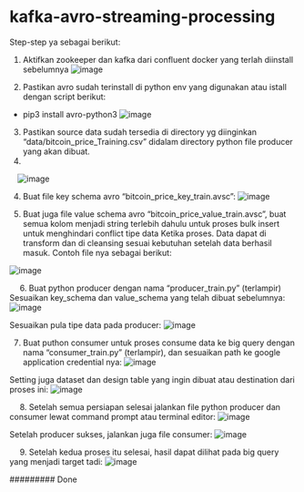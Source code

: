# kafka-avro-streaming-processing

Step-step ya sebagai berikut:
1.	Aktifkan zookeeper dan kafka dari confluent docker yang terlah diinstall sebelumnya
 ![image](https://user-images.githubusercontent.com/25885092/227996121-4ac65e70-2f9b-41bb-b733-fdfd01fca608.png)


2.	Pastikan avro sudah terinstall di python env yang digunakan atau istall dengan script berikut:
- pip3 install avro-python3
 ![image](https://user-images.githubusercontent.com/25885092/227996149-a043266b-3f13-4513-8d22-53cc925d27d4.png)


3.	Pastikan source data sudah tersedia di directory yg diinginkan “data/bitcoin_price_Training.csv” didalam directory python file producer yang akan dibuat.
4.	
 ![image](https://user-images.githubusercontent.com/25885092/227996287-c1502f94-0cd9-4541-be3c-7413bf6d9c8c.png)


4.	Buat file key schema avro “bitcoin_price_key_train.avsc”:
 ![image](https://user-images.githubusercontent.com/25885092/227996330-c279a4d3-3900-4d2b-b0c7-b70acef233b4.png)

 
5.	Buat juga file value schema avro “bitcoin_price_value_train.avsc”, buat semua kolom menjadi string terlebih dahulu untuk proses bulk insert untuk menghindari conflict tipe data Ketika proses. Data dapat di transform dan di cleansing sesuai kebutuhan setelah data berhasil masuk. Contoh file nya sebagai berikut:

![image](https://user-images.githubusercontent.com/25885092/227996377-185dadc8-a605-4136-b48d-8cff50cbab88.png)

 
6.	Buat python producer dengan nama “producer_train.py” (terlampir)
Sesuaikan key_schema dan value_schema yang telah dibuat sebelumnya:
 ![image](https://user-images.githubusercontent.com/25885092/227996425-1802a713-90cf-406d-a8c9-359eb7ae4738.png)

Sesuaikan pula tipe data pada producer:
![image](https://user-images.githubusercontent.com/25885092/227996440-60e6ad30-8dde-42bc-badf-24b8666ababb.png)


7.	Buat puthon consumer untuk proses consume data ke big query dengan nama “consumer_train.py” (terlampir), dan sesuaikan path ke google application credential nya:
![image](https://user-images.githubusercontent.com/25885092/227996467-950ab845-4f56-4aa6-8151-b0f3e165391b.png)

Setting juga dataset dan design table yang ingin dibuat atau destination dari proses ini:
![image](https://user-images.githubusercontent.com/25885092/227996483-7c9c93da-15ce-4f9b-aca9-cb1b2f1587f7.png)

 
8.	Setelah semua persiapan selesai jalankan file python producer dan consumer lewat command prompt atau terminal editor:
 ![image](https://user-images.githubusercontent.com/25885092/227996519-57547ce6-9c9d-4254-a156-92472e0727e6.png)

Setelah producer sukses, jalankan juga file consumer:
 ![image](https://user-images.githubusercontent.com/25885092/227996547-f0061742-eee6-48b7-9237-02eb05658718.png)

 
9.	Setelah kedua proses itu selesai, hasil dapat dilihat pada big query yang menjadi target tadi:
 ![image](https://user-images.githubusercontent.com/25885092/227996573-f841c7e2-3e52-4f5c-89f9-8d921245fe53.png)


#########	Done


